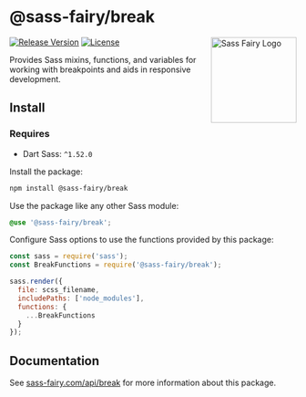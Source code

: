# @sass-fairy/break

<a href="https://sass-fairy.com/"><img src="https://sass-fairy.com/img/logo.svg" alt="Sass Fairy Logo" width="150" align="right" /></a>

[![Release Version](https://img.shields.io/npm/v/@sass-fairy/break.svg)](https://www.npmjs.com/package/@sass-fairy/break)
[![License](https://img.shields.io/badge/License-MIT-blue.svg)](https://opensource.org/licenses/MIT)

Provides Sass mixins, functions, and variables for working with breakpoints and aids in responsive development.

## Install

### Requires

* Dart Sass: `^1.52.0`

Install the package:

```bash
npm install @sass-fairy/break
```

Use the package like any other Sass module:

```scss
@use '@sass-fairy/break';
```

Configure Sass options to use the functions provided by this package:

```js
const sass = require('sass');
const BreakFunctions = require('@sass-fairy/break');

sass.render({
  file: scss_filename,
  includePaths: ['node_modules'],
  functions: {
    ...BreakFunctions
  }
});
```


## Documentation

See [sass-fairy.com/api/break](http://sass-fairy.com/api/break) for more information about this package.
